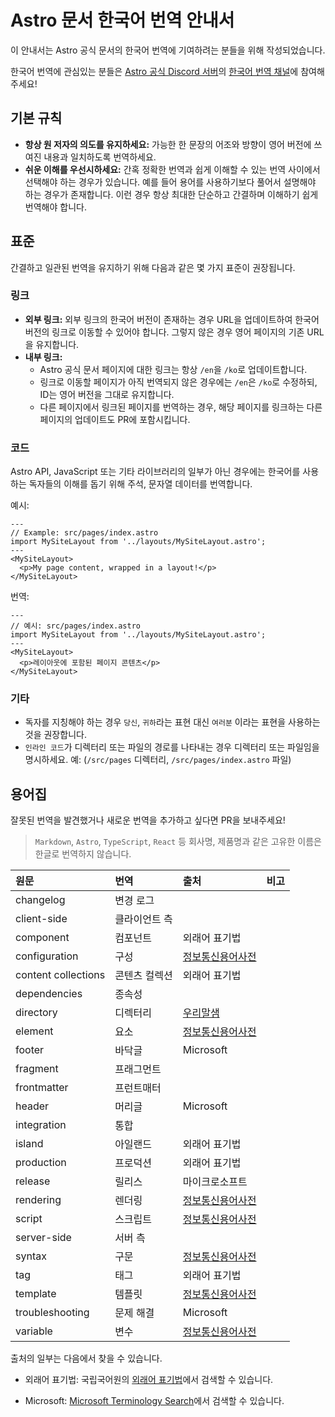 # Astro 문서 한국어 번역 안내서

이 안내서는 Astro 공식 문서의 한국어 번역에 기여하려는 분들을 위해 작성되었습니다.

한국어 번역에 관심있는 분들은 [Astro 공식 Discord 서버](https://astro.build/chat)의 [한국어 번역 채널](https://discord.com/channels/830184174198718474/1073677243290767512)에 참여해주세요!

## 기본 규칙

- **항상 원 저자의 의도를 유지하세요:** 가능한 한 문장의 어조와 방향이 영어 버전에 쓰여진 내용과 일치하도록 번역하세요.
- **쉬운 이해를 우선시하세요:** 간혹 정확한 번역과 쉽게 이해할 수 있는 번역 사이에서 선택해야 하는 경우가 있습니다. 예를 들어 용어를 사용하기보다 풀어서 설명해야 하는 경우가 존재합니다. 이런 경우 항상 최대한 단순하고 간결하며 이해하기 쉽게 번역해야 합니다.

## 표준

간결하고 일관된 번역을 유지하기 위해 다음과 같은 몇 가지 표준이 권장됩니다.

### 링크

- **외부 링크:** 외부 링크의 한국어 버전이 존재하는 경우 URL을 업데이트하여 한국어 버전의 링크로 이동할 수 있어야 합니다. 그렇지 않은 경우 영어 페이지의 기존 URL을 유지합니다.
- **내부 링크:**
  - Astro 공식 문서 페이지에 대한 링크는 항상 `/en`을 `/ko`로 업데이트합니다.
  - 링크로 이동할 페이지가 아직 번역되지 않은 경우에는 `/en`은 `/ko`로 수정하되, ID는 영어 버전을 그대로 유지합니다.
  - 다른 페이지에서 링크된 페이지를 번역하는 경우, 해당 페이지를 링크하는 다른 페이지의 업데이트도 PR에 포함시킵니다.

### 코드

Astro API, JavaScript 또는 기타 라이브러리의 일부가 아닌 경우에는 한국어를 사용하는 독자들의 이해를 돕기 위해 주석, 문자열 데이터를 번역합니다.

예시:

```astro
---
// Example: src/pages/index.astro
import MySiteLayout from '../layouts/MySiteLayout.astro';
---
<MySiteLayout>
  <p>My page content, wrapped in a layout!</p>
</MySiteLayout>
```

번역:

```astro
---
// 예시: src/pages/index.astro
import MySiteLayout from '../layouts/MySiteLayout.astro';
---
<MySiteLayout>
  <p>레이아웃에 포함된 페이지 콘텐츠</p>
</MySiteLayout>
```

### 기타

- 독자를 지칭해야 하는 경우 `당신`, `귀하`라는 표현 대신 `여러분` 이라는 표현을 사용하는 것을 권장합니다.
- `인라인 코드`가 디렉터리 또는 파일의 경로를 나타내는 경우 디렉터리 또는 파일임을 명시하세요. 예: (`/src/pages` 디렉터리, `/src/pages/index.astro` 파일)

## 용어집

잘못된 번역을 발견했거나 새로운 번역을 추가하고 싶다면 PR을 보내주세요!

> `Markdown`, `Astro`, `TypeScript`, `React` 등 회사명, 제품명과 같은 고유한 이름은 한글로 번역하지 않습니다.

| 원문                | 번역          | 출처 | 비고 |
| :------------------ | :------------ | :--- | ---- |
| changelog           | 변경 로그     |||
| client-side         | 클라이언트 측 |||
| component | 컴포넌트 |외래어 표기법||
| configuration       | 구성          |[정보통신용어사전](https://terms.tta.or.kr/dictionary/dictionaryView.do?word_seq=039507-1)||
| content collections | 콘텐츠 컬렉션 |외래어 표기법||
| dependencies        | 종속성        |||
| directory           | 디렉터리      |[우리말샘](https://opendict.korean.go.kr/dictionary/view?sense_no=136968)||
| element | 요소 |[정보통신용어사전](https://terms.tta.or.kr/dictionary/dictionaryView.do?word_seq=095809-1)||
| footer              | 바닥글        |Microsoft||
| fragment | 프래그먼트 |||
| frontmatter         | 프런트매터    |||
| header              | 머리글        |Microsoft||
| integration         | 통합          |||
| island              | 아일랜드      |외래어 표기법||
| production          | 프로덕션      |외래어 표기법||
| release             | 릴리스        |마이크로소프트||
| rendering | 렌더링 |[정보통신용어사전](https://terms.tta.or.kr/dictionary/dictionaryView.do?word_seq=054262-2)||
| script | 스크립트 |[정보통신용어사전](https://terms.tta.or.kr/dictionary/dictionaryView.do?word_seq=054948-1)||
| server-side         | 서버 측       |||
| syntax | 구문 |[정보통신용어사전](https://terms.tta.or.kr/dictionary/dictionaryView.do?word_seq=057320-1)||
| tag | 태그 |외래어 표기법||
| template | 템플릿 |[정보통신용어사전](https://terms.tta.or.kr/dictionary/dictionaryView.do?word_seq=057749-1)||
| troubleshooting     | 문제 해결     |Microsoft||
| variable | 변수 |[정보통신용어사전](https://terms.tta.or.kr/dictionary/dictionaryView.do?word_seq=059344-1)||

출처의 일부는 다음에서 찾을 수 있습니다.

- 외래어 표기법: 국립국어원의 [외래어 표기법](https://kornorms.korean.go.kr/example/exampleList.do)에서 검색할 수 있습니다.

- Microsoft: [Microsoft Terminology Search](https://msit.powerbi.com/view?r=eyJrIjoiODJmYjU4Y2YtM2M0ZC00YzYxLWE1YTktNzFjYmYxNTAxNjQ0IiwidCI6IjcyZjk4OGJmLTg2ZjEtNDFhZi05MWFiLTJkN2NkMDExZGI0NyIsImMiOjV9)에서 검색할 수 있습니다.

